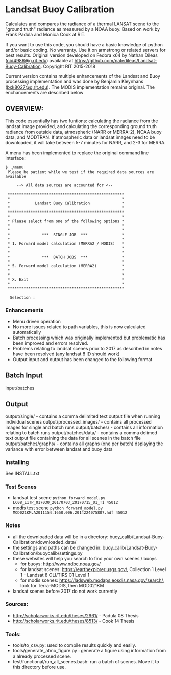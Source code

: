 # Landsat Buoy Calibration
Calculates and compares the radiance of a thermal LANSAT scene to the "ground truth"
radiance as measured by a NOAA buoy. Based on work by Frank Padula and Monica Cook at RIT.

If you want to use this code, you should have a basic knowledge of python and/or basic coding. No warranty. Use it on armstrong or related servers for best results. Original version developed on Fedora x64 by Nathan Dileas (nid4986@g.rit.edu) available at https://github.com/natedileas/Landsat-Buoy-Calibration.
Copyright RIT 2015-2018

Current version contains multiple enhancements of the Landsat and Buoy processing implementation and was done by Benjamin Kleynhans (bxk8027@g.rit.edu).  The MODIS implementation remains original.  The enchancements are described below

## OVERVIEW:
This code essentially has two funtions: calculating the radiance from the landsat image 
provided, and calculating the corresponding ground truth radiance from outside data,
atmospheric (NARR or MERRA-2), NOAA buoy data, and MODTRAN. If atmospheric
data or landsat images need to be downloaded, it will take between 5-7 minutes
for NARR, and 2-3 for MERRA. 

A menu has been implemented to replace the original command line interface:

```
$ ./menu
 Please be patient while we test if the required data sources are available

     --> All data sources are accounted for <--

 ***************************************************
 *                                                 *
 *           Landsat Buoy Calibration              *
 *                                                 *
 ***************************************************
 *                                                 *
 * Please select from one of the following options *
 *                                                 *
 *                                                 *
 *              ***  SINGLE JOB  ***               *
 *                                                 *
 * 1. Forward model calculation (MERRA2 / MODIS)   *
 *                                                 *
 *                                                 *
 *              ***  BATCH JOBS  ***               *
 *                                                 *
 * 5. Forward model calculation (MERRA2)           *
 *                                                 *
 *                                                 *
 * X. Exit                                         *
 *                                                 *
 ***************************************************

  Selection :
```

### Enhancements

- Menu driven operation
- No more issues related to path variables, this is now calculated automatically
- Batch processing which was originally implemented but problematic has been improved and errors resolved.
- Problems relating to landsat scenes prior to 2017 as described in notes have been resolved (any landsat 8 ID should work)
- Output input and output has been changed to the following format

## Batch Input
  input/batches
  
## Output
  output/single/  - contains a comma delimited text output file when running individual scenes
  output/processed_images/  - contains all processed images for single and batch runs
  output/batches/  - contains all information relating to batch runs
  output/batches/data/  - contains a comma delimed text output file containing the data for all scenes in the batch file
  output/batches/graphs/  - contains all graphs (one per batch) dsplaying the variance with error between landsat and buoy data

### Installing
See INSTALL.txt

### Test Scenes
- landsat test scene `python forward_model.py LC08_L1TP_017030_20170703_20170715_01_T1 45012`
- modis test scene `python forward_model.py MOD021KM.A2011154.1650.006.2014224075807.hdf 45012`

### Notes
- all the downloaded data will be in a directory: buoy_calib/Landsat-Buoy-Calibration/downloaded_data/
- the settings and paths can be changed in: buoy_calib/Landsat-Buoy-Calibration/buoycalib/settings.py
- these websites will help you search to find your own scenes / buoys
  - for buoys: http://www.ndbc.noaa.gov/
  - for landsat scenes: https://earthexplorer.usgs.gov/,  Collection 1 Level 1 - Landsat 8 OLI/TIRS C1 Level 1
  - for modis scenes: https://ladsweb.modaps.eosdis.nasa.gov/search/, look for Terra-MODIS, then MOD021KM
- landsat scenes before 2017 do not work currently

### Sources:
 - http://scholarworks.rit.edu/theses/2961/ - Padula 08 Thesis
 - http://scholarworks.rit.edu/theses/8513/ - Cook 14 Thesis

### Tools:
 - tools/to_csv.py: used to compile results quickly and easily.
 - tools/generate_atmo_figure.py : generate a figure using information from a already processed scene.
 - test/functional/run_all_scenes.bash: run a batch of scenes. Move it to this directory before use.

